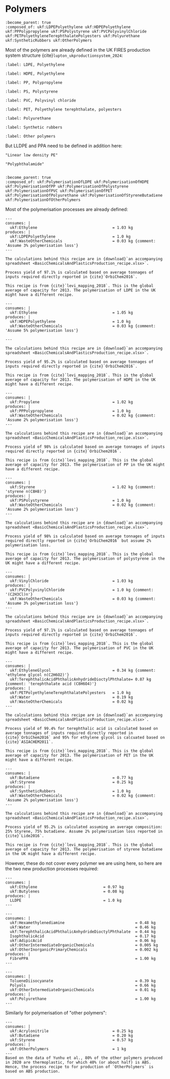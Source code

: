 Polymers
========

```{system:object} Polymers
:become_parent: true
:composed_of: ukf:LDPEPolyethylene ukf:HDPEPolyethylene ukf:PPPolypropylene ukf:PSPolystyrene ukf:PVCPolyvinylChloride ukf:PETPolyethyleneTerephthalatePolyesters ukf:Polyurethane ukf:SyntheticRubbers ukf:OtherPolymers
```

Most of the polymers are already defined in the UK FIRES production system structure {cite}`lupton_ukproductionsystem_2024`:

```{system:object} ukf:LDPEPolyethylene
:label: LDPE, Polyethylene
```

```{system:object} ukf:HDPEPolyethylene
:label: HDPE, Polyethylene
```

```{system:object} ukf:PPPolypropylene
:label: PP, Polypropylene
```

```{system:object} ukf:PSPolystyrene
:label: PS, Polystyrene
```

```{system:object} ukf:PVCPolyvinylChloride
:label: PVC, Polyvinyl chloride
```

```{system:object} ukf:PETPolyethyleneTerephthalatePolyesters
:label: PET, Polyethylene terephthalate, polyesters
```

```{system:object} ukf:Polyurethane
:label: Polyurethane
```

```{system:object} ukf:SyntheticRubbers
:label: Synthetic rubbers
```

```{system:object} ukf:OtherPolymers
:label: Other polymers
```

But LLDPE and PPA need to be defined in addition here:

```{system:object} LLDPE
"Linear low density PE"
```

```{system:object} FibrePPA
"Polyphthalamide"
```

```{end-sub-objects}
```

```{system:process} ProductionOfPolymers
:become_parent: true
:composed_of: ukf:PolymerisationOfLDPE ukf:PolymerisationOfHDPE ukf:PolymerisationOfPP ukf:PolymerisationOfPolystyrene ukf:PolymerisationOfPVC ukf:PolymerisationOfPET ukf:PolymerisationOfPolyurethane ukf:PolymerisationOfStyreneButadiene ukf:PolymerisationOfOtherPolymers
```

Most of the polymerisation processes are already defined:

````{system:process} ukf:PolymerisationOfLDPE
---
consumes: |
  ukf:Ethylene                                 = 1.03 kg
produces: |
  ukf:LDPEPolyethylene                         = 1.0 kg
  ukf:WasteOtherChemicals                      = 0.03 kg {comment: 'Assume 3% polymerisation loss'}  
---

The calculations behind this recipe are in {download}`an accompanying spreadsheet <BasicChemicalsAndPlasticsProduction_recipe.xlsx>`.

Process yield of 97.1% is calculated based on average tonnages of inputs required directly reported in {cite}`OrbiChem2016`. 

This recipe is from {cite}`levi_mapping_2018`. This is the global average of capacity for 2013. The polymerisation of LDPE in the UK might have a different recipe.
````

````{system:process} ukf:PolymerisationOfHDPE
---
consumes: |
  ukf:Ethylene                                 = 1.05 kg
produces: |
  ukf:HDPEPolyethylene                         = 1.0 kg
  ukf:WasteOtherChemicals                      = 0.03 kg {comment: 'Assume 5% polymerisation loss'}  
  
---

The calculations behind this recipe are in {download}`an accompanying spreadsheet <BasicChemicalsAndPlasticsProduction_recipe.xlsx>`.

Process yield of 95.2% is calculated based on average tonnages of inputs required directly reported in {cite}`OrbiChem2016`. 

This recipe is from {cite}`levi_mapping_2018`. This is the global average of capacity for 2013. The polymerisation of HDPE in the UK might have a different recipe.
````

````{system:process} ukf:PolymerisationOfPP
---
consumes: |
  ukf:Propylene                                = 1.02 kg
produces: |
  ukf:PPPolypropylene                          = 1.0 kg
  ukf:WasteOtherChemicals                      = 0.02 kg {comment: 'Assume 2% polymerisation loss'}
---

The calculations behind this recipe are in {download}`an accompanying spreadsheet <BasicChemicalsAndPlasticsProduction_recipe.xlsx>`.

Process yield of 98% is calculated based on average tonnages of inputs required directly reported in {cite}`OrbiChem2016`. 

This recipe is from {cite}`levi_mapping_2018`. This is the global average of capacity for 2013. The polymerisation of PP in the UK might have a different recipe.
````

````{system:process} ukf:PolymerisationOfPolystyrene
---
consumes: |
  ukf:Styrene                                  = 1.02 kg {comment: 'styrene n(C8H8)'}
produces: |
  ukf:PSPolystyrene                            = 1.0 kg
  ukf:WasteOtherChemicals                      = 0.02 kg {comment: 'Assume 2% polymerisation loss'}    
---

The calculations behind this recipe are in {download}`an accompanying spreadsheet <BasicChemicalsAndPlasticsProduction_recipe.xlsx>`.

Process yield of 98% is calculated based on average tonnages of inputs required directly reported in {cite}`OrbiChem2016` but assume 2% polymerisation loss. 

This recipe is from {cite}`levi_mapping_2018`. This is the global average of capacity for 2013. The polymerisation of polystyrene in the UK might have a different recipe.
````

````{system:process} ukf:PolymerisationOfPVC
---
consumes: |
  ukf:VinylChloride                            = 1.03 kg
produces: |
  ukf:PVCPolyvinylChloride                     = 1.0 kg {comment: '(C2H3Cl)n'}
  ukf:WasteOtherChemicals                      = 0.03 kg {comment: 'Assume 3% polymerisation loss'} 
---

The calculations behind this recipe are in {download}`an accompanying spreadsheet <BasicChemicalsAndPlasticsProduction_recipe.xlsx>`.

Process yield of 97.1% is calculated based on average tonnages of inputs required directly reported in {cite}`OrbiChem2016`. 

This recipe is from {cite}`levi_mapping_2018`. This is the global average of capacity for 2013. The polymerisation of PVC in the UK might have a different recipe.
````

````{system:process} ukf:PolymerisationOfPET
---
consumes: |
  ukf:EthyleneGlycol                           = 0.34 kg {comment: 'ethylene glycol n(C2H6O2)'}
  ukf:TerephthalicAcidPhthalicAnhydrideDioctylPhthalate= 0.87 kg {comment: 'terephthalate acid (C8H6O4)'}
produces: |
  ukf:PETPolyethyleneTerephthalatePolyesters   = 1.0 kg
  ukf:Water                                    = 0.19 kg
  ukf:WasteOtherChemicals                      = 0.02 kg  
---

The calculations behind this recipe are in {download}`an accompanying spreadsheet <BasicChemicalsAndPlasticsProduction_recipe.xlsx>`.

Process yield of 99.4% for terephthalic acid is calculated based on average tonnages of inputs required directly reported in {cite}`OrbiChem2016` and 95% for ethylene glycol is calcuated based on {cite}`ASIACHEM2011`. 

This recipe is from {cite}`levi_mapping_2018`. This is the global average of capacity for 2013. The polymerisation of PET in the UK might have a different recipe.
````

````{system:process} ukf:PolymerisationOfStyreneButadiene
---
consumes: |
  ukf:Butadiene                                = 0.77 kg
  ukf:Styrene                                  = 0.25 kg
produces: |
  ukf:SyntheticRubbers                         = 1.0 kg
  ukf:WasteOtherChemicals                      = 0.02 kg {comment: 'Assume 2% polymerisation loss'}    
---

The calculations behind this recipe are in {download}`an accompanying spreadsheet <BasicChemicalsAndPlasticsProduction_recipe.xlsx>`.

Process yield of 95.2% is calculated assuming an average composition: 25% Styrene, 75% butadiene. Assume 2% polymerisation loss reported in {cite}`Lide2016`. 

This recipe is from {cite}`levi_mapping_2018`. This is the global average of capacity for 2013. The polymerisation of styrene butadiene in the UK might have a different recipe.
````

However, these do not cover every polymer we are using here, so here are the two new production processes required:

```{system:process} PolymerisationOfLLDPE
---
consumes: |
  ukf:Ethylene                             = 0.97 kg
  ukf:Butylenes                            = 0.08 kg
produces: |
  LLDPE                                    = 1.0 kg
---
```

```{system:process} PolymerisationOfFibrePPA
---
consumes: |
  ukf:Hexamethylenediamine                               = 0.48 kg 
  ukf:Water                                              = 0.46 kg
  ukf:TerephthalicAcidPhthalicAnhydrideDioctylPhthalate  = 0.44 kg
  IsophthalicAcid                                        = 0.17 kg
  ukf:AdipicAcid                                         = 0.06 kg
  ukf:OtherIntermediateOrganicChemicals                  = 0.005 kg
  ukf:OtherInorganicPrimaryChemicals                     = 0.002 kg
produces: |
  FibrePPA                                               = 1.00 kg
---
```

```{system:process} PolymerisationOfPUR
---
consumes: |
  TolueneDiisocyanate                                    = 0.39 kg 
  Polyols                                                = 0.66 kg
  ukf:OtherIntermediateOrganicChemicals                  = 0.01 kg
produces: |
  ukf:Polyurethane                                       = 1.00 kg
---
```

Similarly for polymerisation of "other polymers":

```{system:process} PolymerisationOfOtherPolymers
---
consumes: |
  ukf:Acrylonitrile                            = 0.25 kg
  ukf:Butadiene                                = 0.20 kg
  ukf:Styrene                                  = 0.57 kg
produces: |
  ukf:OtherPolymers                            = 1 kg
---
Based on the data of Yunhu et al., 80% of the other polymers produced in 2020 are thermoplastic, for which 40% (or about half) is ABS. Hence, the process recipe to for production of `OtherPolymers` is based on ABS production. 
```


```{end-sub-processes}
```

